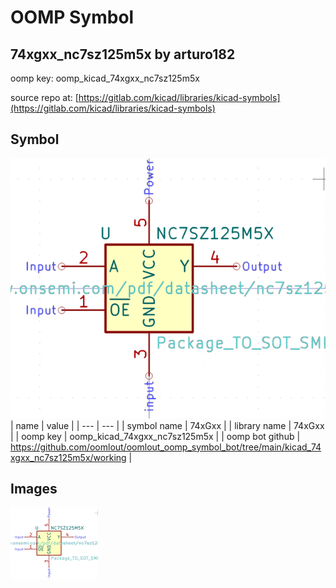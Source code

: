 # OOMP Symbol  
## 74xgxx_nc7sz125m5x  by arturo182  
  
oomp key: oomp_kicad_74xgxx_nc7sz125m5x  
  
source repo at: [https://gitlab.com/kicad/libraries/kicad-symbols](https://gitlab.com/kicad/libraries/kicad-symbols)  
## Symbol  
  
[![working.png](working_600.png)](working.png)  
| name | value | 
| --- | --- | 
| symbol name | 74xGxx | 
| library name | 74xGxx | 
| oomp key | oomp_kicad_74xgxx_nc7sz125m5x | 
| oomp bot github | https://github.com/oomlout/oomlout_oomp_symbol_bot/tree/main/kicad_74xgxx_nc7sz125m5x/working | 
## Images  
  
[![working.png](working_140.png)](working.png)  
